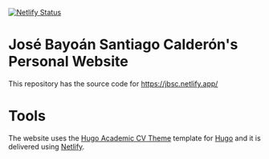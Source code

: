 [![Netlify Status](https://api.netlify.com/api/v1/badges/95271016-0b90-48e7-b8df-adf406ae6e4a/deploy-status)](https://app.netlify.com/sites/jbsc/deploys)

# José Bayoán Santiago Calderón's Personal Website

This repository has the source code for https://jbsc.netlify.app/

# Tools

The website uses the [Hugo Academic CV Theme](https://github.com/HugoBlox/theme-academic-cv) template for [Hugo](https://gohugo.io/) and it is delivered using [Netlify](https://www.netlify.com/).
